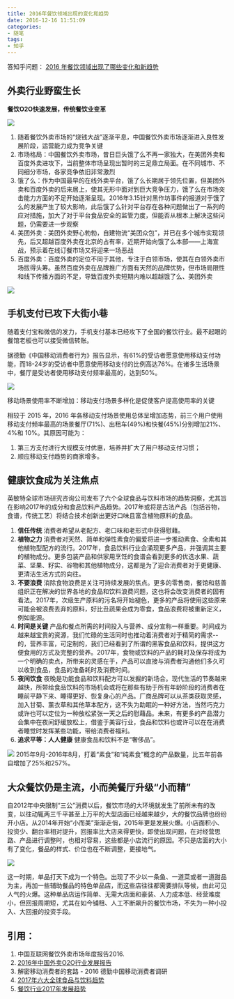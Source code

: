 ```yaml
---
title: 2016年餐饮领域出现的变化和趋势
date: 2016-12-16 11:51:09
categories: 
- 随笔
tags: 
- 知乎
---
```


答知乎问题： [2016 年餐饮领域出现了哪些变化和新趋势](https://www.zhihu.com/question/53176085#)

## 外卖行业野蛮生长

**餐饮O2O快速发展，传统餐饮业变革**

![](https://ww3.sinaimg.cn/large/006tNc79gw1fat4c6ovenj30go06i3zs.jpg)

1. 随着餐饮外卖市场的“烧钱大战”逐渐平息，中国餐饮外卖市场逐渐进入良性发展阶段，运营能力成为竞争关键
2. 市场格局：中国餐饮外卖市场，昔日巨头饿了么不再一家独大，在美团外卖和百度外卖进攻下，当前整体市场呈现出暂时的三足鼎立局面。在不同城市、不同细分市场，各家竞争依旧非常激烈
3. 饿了么：作为中国最早的在线外卖平台，饿了么长期居于领先位置，但美团外卖和百度外卖的后来居上，使其无形中面对到巨大竞争压力，饿了么在市场突击能力方面的不足开始逐渐呈现。2016年3.15针对黑作坊事件的报道对于饿了么的发展产生了较大影响，此后饿了么针对平台存在各种问题做出了一系列的应对措施，加大了对于平台食品安全的监管力度，但能否从根本上解决这些问题，仍需要进一步观察
4. 美团外卖：美团外卖野心勃勃，自建物流“美团众包”，并已在多个城市实现领先，后又超越百度外卖在北京的占有率，近期开始向饿了么本部——上海宣战，预示着在线订餐市场又将迎来一场恶战
5. 百度外卖：百度外卖的定位不同于其他，专注于白领市场，使其在白领外卖市场拔得头筹。虽然百度外卖在品牌推广方面有天然的品牌优势，但市场局限性和线下传播方面的不足，导致百度外卖短期内难以超越饿了么、美团外卖

![](https://ww4.sinaimg.cn/large/006tNc79gw1fat4c8e4wpj30go0bjjsf.jpg)

## 手机支付已攻下大街小巷

随着支付宝和微信的发力，手机支付基本已经攻下了全国的餐饮行业。最不起眼的餐馆老板也可以接受微信转账。

据德勤《中国移动消费者行为》报告显示，有61%的受访者愿意使用移动支付功能，而18-24岁的受访者中愿意使用移动支付的比例高达76%。在诸多生活场景中，餐厅是受访者使用移动支付频率最高的，达到50%。

![](https://ww1.sinaimg.cn/large/006tNc79gw1fat4cardxcj312k0y2wn9.jpg)

移动场景使用率不断增加：移动支付场景多样化是促使客户提高使用率的关键

相较于 2015 年，2016 年各移动支付场景使用总体呈增加态势，前三个用户使用移动支付频率最高的场景餐厅(71%)、出租车(49%)和快餐(45%)分别增加21%、4%和 10%。其原因可能为：

1.  第三方支付进行大规模支付优惠，培养并扩大了用户移动支付习惯；
2.  顺应移动支付趋势的商家增多。

## 健康饮食成为关注焦点

英敏特全球市场研究咨询公司发布了六个全球食品与饮料市场的趋势洞察，尤其旨在影响2017年的成分和食品饮料产品趋势。2017年或将是古法产品（包括谷物，食谱，传统工艺）将结合技术创新出更好口味且富含植物原料的食品。

1.  **信任传统** 消费者希望从老配方、老口味和老形式中获得慰藉。
2.  **植物之力** 消费者对天然、简单和弹性素食的偏爱将进一步推动素食、全素和其他植物型配方的流行。2017年，食品饮料行业会涌现更多产品，并强调其主要的植物成分。更多包装产品和供家用烹饪的食谱会看到更多的优选水果、蔬菜、坚果、籽实、谷物和其他植物成分，这都是为了迎合消费者对于更健康、更清洁生活方式的向往。
3.  **不要浪费** 消除食物浪费是关注可持续发展的焦点。更多的零售商，餐馆和慈善组织正在解决的世界各地的食品和饮料浪费问题，这也将会改变消费者的固有看法。2017年，次级生产原料的污名将开始褪色，更多的产品将使用这些原来可能会被浪费丢弃的原料，好比丑蔬果会成为零食，食品浪费将被重新定义，例如能源。
4.  **时间是关键** 产品和餐点所需的时间投入与营养、成分宣称一样重要。时间成为越来越宝贵的资源，我们忙碌的生活同时也推动着消费者对于精简的需求--的，营养丰富，可定制的，我们已经看到了所谓的黑客食品和饮料，提供这方便食用的方式及完整的营养。2017年，食物或饮料的产品的耗时及保存将成为一个明确的卖点，所带来的灵感在于，产品可以直接与消费者沟通他们多久可以收到食品，食品的准备耗时及消费时间。
5.  **夜间饮食** 夜晚是功能食品和饮料配方可以发掘的新场合。现代生活的节奏越来越快，所带给食品饮料的市场机会或将在那些有助于所有年龄阶段的消费者在睡前平静下来、睡得更好、恢复身心的产品。厂商品牌可以从茶类获取灵感，加入甘菊、薰衣草和其他草本配方，这不失为助眠的一种好方法，当然巧克力或许也可以定位为一种放松紧张一天之后的慰藉品。未来，有更多的产品潜力会集中在夜间舒缓放松上，借鉴于美容行业，食品和饮料也或许可以在在消费者睡觉时发挥某些功能，带给消费者福利。
6.  **追求平等：人人健康** 健康食品和饮料不是“奢侈品”。

![](https://ww1.sinaimg.cn/large/006tNc79gw1fat4cczp3wj30hs099t95.jpg) 2015年9月-2016年8月，打着“素食”和“纯素食”概念的产品数量，比五年前各自增加了25%和257%。

## 大众餐饮仍是主流，小而美餐厅升级“小而精”

自2012年中央限制“三公”消费以后，餐饮市场的大环境就发生了前所未有的改变，以往动辄两三千平甚至上万平的大型店面已经越来越少，大的餐饮品牌也纷纷开小店。从2014年开始“小而美”渐渐走俏，2015年更是发展火爆。小店面积小、投资少、翻台率相对提升，回报率比大店来得更快，即使出现问题，在对经营思路、产品进行调整时，也相对容易，这些都是小店流行的原因。不只是店面的大小有了变化，餐品的样式、价位也在不断调整，更接地气。

![](https://ww1.sinaimg.cn/large/006tNc79gw1fat4cft7r8j30fa0a1dgv.jpg)

这一时期，单品打天下成为一个特色。出现了不少以一条鱼、一道菜或者一道甜品为主，再加一些辅助餐品的特色单品店，而这些店往往都需要排队等候，由此可见人气的火爆。这种单品店运作简单、无需大店面和豪装、人力成本低、经营难度小，但回报周期短，尤其在如今铺租、人工不断飙升的餐饮市场，不失为一种小投入、大回报的投资手段。

## 引用：

1.  中国互联网餐饮外卖市场年度报告2016.
2.  [2016年中国外卖O2O行业发展报告](http://www.guuzhang.com/p/75457.html)
3.  解密移动消费者的套路 - 2016 德勤中国移动消费者调研
4.  [2017年六大全球食品与饮料趋势](http://china.mintel.com/xinwengao/xinwengao-shipin/%E8%8B%B1%E6%95%8F%E7%89%B9%E5%8F%91%E5%B8%832017%E5%B9%B4%E5%85%AD%E5%A4%A7%E5%85%A8%E7%90%83%E9%A3%9F%E5%93%81%E4%B8%8E%E9%A5%AE%E6%96%99%E8%B6%8B%E5%8A%BF)
5.  [餐饮行业2017年发展趋势](http://wtoutiao.com/p/604eprl.html)